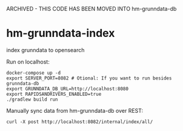 ARCHIVED - THIS CODE HAS BEEN MOVED INTO hm-grunndata-db

# hm-grunndata-index
index grunndata to opensearch

Run on localhost:
```
docker-compose up -d
export SERVER_PORT=8082 # Otional: If you want to run besides grunndata-db
export GRUNNDATA_DB_URL=http://localhost:8080
export RAPIDSANDRIVERS_ENABLED=true
./gradlew build run

```

Manually sync data from hm-grunndata-db over REST:
````
curl -X post http://localhost:8082/internal/index/all/
````
